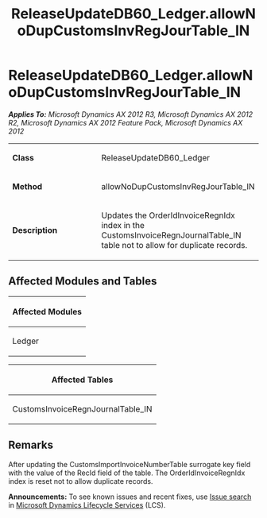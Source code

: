 ﻿---
title: ReleaseUpdateDB60_Ledger.allowNoDupCustomsInvRegJourTable_IN
TOCTitle: ReleaseUpdateDB60_Ledger.allowNoDupCustomsInvRegJourTable_IN
ms:assetid: 13a5ec95-b74c-7232-b5a6-41b8665d3be5
ms:mtpsurl: https://msdn.microsoft.com/en-us/library/JJ718492(v=AX.60)
ms:contentKeyID: 49706777
ms.date: 05/18/2015
mtps_version: v=AX.60
---

# ReleaseUpdateDB60\_Ledger.allowNoDupCustomsInvRegJourTable\_IN 


_**Applies To:** Microsoft Dynamics AX 2012 R3, Microsoft Dynamics AX 2012 R2, Microsoft Dynamics AX 2012 Feature Pack, Microsoft Dynamics AX 2012_

<table>
<colgroup>
<col style="width: 50%" />
<col style="width: 50%" />
</colgroup>
<tbody>
<tr class="odd">
<td><p><strong>Class</strong></p></td>
<td><p>ReleaseUpdateDB60_Ledger</p></td>
</tr>
<tr class="even">
<td><p><strong>Method</strong></p></td>
<td><p>allowNoDupCustomsInvRegJourTable_IN</p></td>
</tr>
<tr class="odd">
<td><p><strong>Description</strong></p></td>
<td><p>Updates the OrderIdInvoiceRegnIdx index in the CustomsInvoiceRegnJournalTable_IN table not to allow for duplicate records.</p></td>
</tr>
</tbody>
</table>


## Affected Modules and Tables

<table>
<colgroup>
<col style="width: 100%" />
</colgroup>
<thead>
<tr class="header">
<th><p>Affected Modules</p></th>
</tr>
</thead>
<tbody>
<tr class="odd">
<td><p>Ledger</p></td>
</tr>
</tbody>
</table>


<table>
<colgroup>
<col style="width: 100%" />
</colgroup>
<thead>
<tr class="header">
<th><p>Affected Tables</p></th>
</tr>
</thead>
<tbody>
<tr class="odd">
<td><p>CustomsInvoiceRegnJournalTable_IN</p></td>
</tr>
</tbody>
</table>


## Remarks

After updating the CustomsImportInvoiceNumberTable surrogate key field with the value of the RecId field of the table. The OrderIdInvoiceRegnIdx index is reset not to allow duplicate records.

  
**Announcements:** To see known issues and recent fixes, use [Issue search](http://go.microsoft.com/fwlink/?linkid=389258) in [Microsoft Dynamics Lifecycle Services](http://go.microsoft.com/fwlink/?linkid=306505) (LCS).

